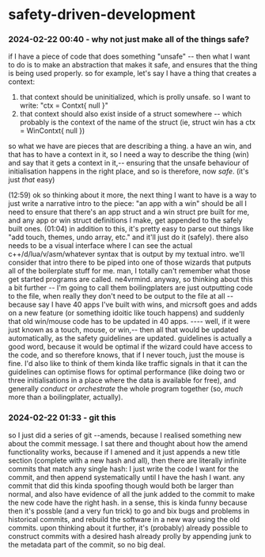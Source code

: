 # safety-driven-development

### 2024-02-22 00:40 - why not just make all of the things safe?

if I have a piece of code that does something "unsafe" -- then what I want to do is to make an abstraction that makes it safe, and ensures that the thing is being used properly. so for example, let's say I have a thing that creates a context:

1. that context should be uninitialized, which is prolly unsafe. so I want to write: "ctx = Contxt{ null }"
2. that context should also exist inside of a struct somewhere -- which probably is the context of the name of the struct (ie, struct win has a ctx = WinContxt{ null })

so what we have are pieces that are describing a thing. a have an win, and that has to have a context in it, so I need a way to describe the thing (win) and say that it gets a context in it,-- ensuring that the unsafe behaviour of initialisation happens in the right place, and so is therefore, now *safe*. (it's just *that* easy)

(12:59) ok so thinking about it more, the next thing I want to have is a way to just write a narrative intro to the piece: "an app with a win" should be all I need to ensure that there's an app struct and a win struct pre built for me, and any app or win struct definitions I make, get appended to the safely built ones. (01:04) in addition to this, it's pretty easy to parse out things like "add touch, themes, undo array, etc." and it'll just do it (safely). there also needs to be a visual interface where I can see the actual c++/d/lua/v/asm/whatever syntax that is output by my textual intro. we'll consider that intro there to be piped into one of those wizards that putputs all of the boilerplate stuff for me. man, I totally can't remember what those get started programs are called. ne4vrmind.
	anyway, so thinking about this a bit further -- I'm going to call them boilingplaters are just outputting code to the file, when really they don't need to be output to the file at all -- because say I have 40 apps I've built with wins, and micrsoft goes and adds on a new feature (or something idoitic like touch happens) and suddenly that old win/mouse code has to be updated in 40 apps. ---- well, if it were just known as a touch, mouse, or win,-- then all that would be updated automatically, as the safety guidelines are updated.
	guidelines is actually a good word, because it would be optimal if the wizard could have access to the code, and so therefore knows, that if I never touch, just the mouse is fine. I'd also like to think of them kinda like traffic signals in that it can the guidelines can optimise flows for optimal performance (like doing two or three initialisations in a place where the data is available for free), and generally *conduct* or *orchestrate* the whole program together (so, *much* more than a boilingplater, actually).

### 2024-02-22 01:33 - git this

so I just did a series of git --amends, because I realised something new about the commit message. I sat there and thought about how the amend functionality works, because if I amened and it just appends a new title section (complete with a new hash and all), then there are literally infinite commits that match any single hash: I just write the code I want for the commit, and then append systematically until I have the hash I want. any commit that did this kinda spoofing though would both be larger than normal, and also have evidence of all the junk added to the commit to make the new code have the right hash.
	in a sense, this is kinda funny because then it's possble (and a very fun trick) to go and bix bugs and problems in historical commits, and rebuild the software in a new way using the old commits.
upon thinking about it further, it's (probably) already possible to construct commits with a desired hash already prolly by appending junk to the metadata part of the commit, so no big deal.
